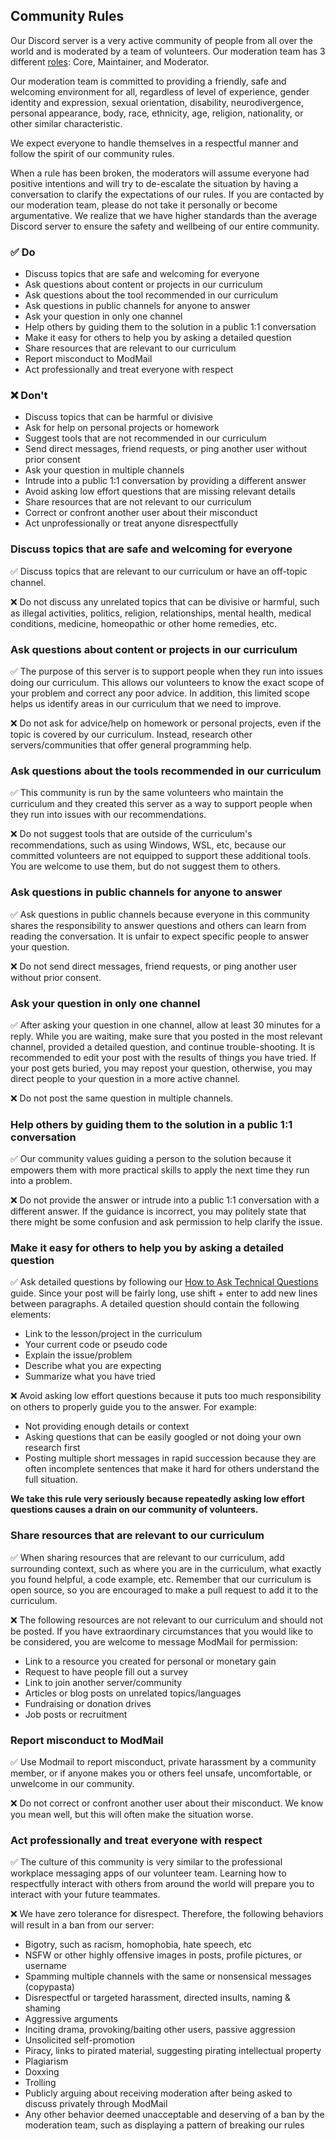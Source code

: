 ## Community Rules

Our Discord server is a very active community of people from all over the world and is moderated by a team of volunteers. Our moderation team has 3 different [roles](https://github.com/TheOdinProject/top-meta/blob/main/about/discord-roles.md): Core, Maintainer, and Moderator.

Our moderation team is committed to providing a friendly, safe and welcoming environment for all, regardless of level of experience, gender identity and expression, sexual orientation, disability, neurodivergence, personal appearance, body, race, ethnicity, age, religion, nationality, or other similar characteristic.

We expect everyone to handle themselves in a respectful manner and follow the spirit of our community rules.

When a rule has been broken, the moderators will assume everyone had positive intentions and will try to de-escalate the situation by having a conversation to clarify the expectations of our rules. If you are contacted by our moderation team, please do not take it personally or become argumentative. We realize that we have higher standards than the average Discord server to ensure the safety and wellbeing of our entire community.

### &#9989; Do
- Discuss topics that are safe and welcoming for everyone
- Ask questions about content or projects in our curriculum
- Ask questions about the tool recommended in our curriculum
- Ask questions in public channels for anyone to answer
- Ask your question in only one channel
- Help others by guiding them to the solution in a public 1:1 conversation
- Make it easy for others to help you by asking a detailed question
- Share resources that are relevant to our curriculum
- Report misconduct to ModMail
- Act professionally and treat everyone with respect

### &#10060; Don't
- Discuss topics that can be harmful or divisive
- Ask for help on personal projects or homework
- Suggest tools that are not recommended in our curriculum
- Send direct messages, friend requests, or ping another user without prior consent
- Ask your question in multiple channels
- Intrude into a public 1:1 conversation by providing a different answer
- Avoid asking low effort questions that are missing relevant details
- Share resources that are not relevant to our curriculum
- Correct or confront another user about their misconduct
- Act unprofessionally or treat anyone disrespectfully

[rule-name]: # (safe-topics)

### Discuss topics that are safe and welcoming for everyone
&#9989; Discuss topics that are relevant to our curriculum or have an off-topic channel.

&#10060; Do not discuss any unrelated topics that can be divisive or harmful, such as illegal activities, politics, religion, relationships, mental health, medical conditions, medicine, homeopathic or other home remedies, etc.

[rule-name]: # (curriculum-content)

### Ask questions about content or projects in our curriculum
&#9989; The purpose of this server is to support people when they run into issues doing our curriculum. This allows our volunteers to know the exact scope of your problem and correct any poor advice. In addition, this limited scope helps us identify areas in our curriculum that we need to improve.

&#10060; Do not ask for advice/help on homework or personal projects, even if the topic is covered by our curriculum. Instead, research other servers/communities that offer general programming help.

[rule-name]: # (curriculum-tools)

### Ask questions about the tools recommended in our curriculum
&#9989; This community is run by the same volunteers who maintain the curriculum and they created this server as a way to support people when they run into issues with our recommendations.

&#10060; Do not suggest tools that are outside of the curriculum's recommendations, such as using Windows, WSL, etc, because our committed volunteers are not equipped to support these additional tools. You are welcome to use them, but do not suggest them to others.

[rule-name]: # (public-questions)

### Ask questions in public channels for anyone to answer
&#9989; Ask questions in public channels because everyone in this community shares the responsibility to answer questions and others can learn from reading the conversation. It is unfair to expect specific people to answer your question.

&#10060; Do not send direct messages, friend requests, or ping another user without prior consent.

[rule-name]: # (one-channel)

### Ask your question in only one channel
&#9989; After asking your question in one channel, allow at least 30 minutes for a reply. While you are waiting, make sure that you posted in the most relevant channel, provided a detailed question, and continue trouble-shooting. It is recommended to edit your post with the results of things you have tried. If your post gets buried, you may repost your question, otherwise, you may direct people to your question in a more active channel.

&#10060; Do not post the same question in multiple channels.

[rule-name]: # (public-help)

### Help others by guiding them to the solution in a public 1:1 conversation
&#9989; Our community values guiding a person to the solution because it empowers them with more practical skills to apply the next time they run into a problem.

&#10060; Do not provide the answer or intrude into a public 1:1 conversation with a different answer. If the guidance is incorrect, you may politely state that there might be some confusion and ask permission to help clarify the issue.

[rule-name]: # (detailed-question)

### Make it easy for others to help you by asking a detailed question
&#9989; Ask detailed questions by following our [How to Ask Technical Questions](https://www.theodinproject.com/guides/community/how_to_ask) guide. Since your post will be fairly long, use shift + enter to add new lines between paragraphs. A detailed question should contain the following elements:

- Link to the lesson/project in the curriculum
- Your current code or pseudo code
- Explain the issue/problem
- Describe what you are expecting
- Summarize what you have tried

&#10060; Avoid asking low effort questions because it puts too much responsibility on others to properly guide you to the answer. For example:

- Not providing enough details or context
- Asking questions that can be easily googled or not doing your own research first
- Posting multiple short messages in rapid succession because they are often incomplete sentences that make it hard for others understand the full situation.

**We take this rule very seriously because repeatedly asking low effort questions causes a drain on our community of volunteers.**

[rule-name]: # (relevant-resources)

### Share resources that are relevant to our curriculum
&#9989; When sharing resources that are relevant to our curriculum, add surrounding context, such as where you are in the curriculum, what exactly you found helpful, a code example, etc. Remember that our curriculum is open source, so you are encouraged to make a pull request to add it to the curriculum.

&#10060; The following resources are not relevant to our curriculum and should not be posted. If you have extraordinary circumstances that you would like to be considered, you are welcome to message ModMail for permission:

- Link to a resource you created for personal or monetary gain
- Request to have people fill out a survey
- Link to join another server/community
- Articles or blog posts on unrelated topics/languages
- Fundraising or donation drives
- Job posts or recruitment

[rule-name]: # (modmail)

### Report misconduct to ModMail
&#9989; Use Modmail to report misconduct, private harassment by a community member, or if anyone makes you or others feel unsafe, uncomfortable, or unwelcome in our community.

&#10060; Do not correct or confront another user about their misconduct. We know you mean well, but this will often make the situation worse.

[rule-name]: # (respect)

### Act professionally and treat everyone with respect
&#9989; The culture of this community is very similar to the professional workplace messaging apps of our volunteer team. Learning how to respectfully interact with others from around the world will prepare you to interact with your future teammates.

&#10060; We have zero tolerance for disrespect. Therefore, the following behaviors will result in a ban from our server:

- Bigotry, such as racism, homophobia, hate speech, etc
- NSFW or other highly offensive images in posts, profile pictures, or username
- Spamming multiple channels with the same or nonsensical messages (copypasta)
- Disrespectful or targeted harassment, directed insults, naming & shaming
- Aggressive arguments
- Inciting drama, provoking/baiting other users, passive aggression
- Unsolicited self-promotion
- Piracy, links to pirated material, suggesting pirating intellectual property
- Plagiarism
- Doxxing
- Trolling
- Publicly arguing about receiving moderation after being asked to discuss privately through ModMail
- Any other behavior deemed unacceptable and deserving of a ban by the moderation team, such as displaying a pattern of breaking our rules
